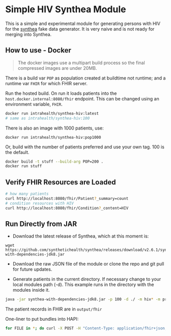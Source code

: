 # Simple HIV Synthea Module

This is a simple and experimental module for generating persons with HIV for the [synthea](https://github.com/synthetichealth/synthea) fake data generator. It is very naive and is not ready for merging into Synthea.

## How to use - Docker

> The docker images use a multipart build process so the final compressed images are under 20MB.

There is a build var `POP` as population created at buildtime not runtime; and a runtime var `FHIR` for which FHIR server.

Run the hosted build. On run it loads patients into the `host.docker.internal:8080/fhir` endpoint. This can be changed using an environment variable, `FHIR`.
```bash
docker run intrahealth/synthea-hiv:latest
# same as intrahealth/synthea-hiv:100
```

There is also an image with 1000 patients, use:
```
docker run intrahealth/synthea-hiv:pop1000
```

Or, build with the number of patients preferred and use your own tag. 100 is the default.
```bash
docker build -t stuff --build-arg POP=200 .
docker run stuff
```

## Verify FHIR Resources are Loaded

```bash
# how many patients
curl http://localhost:8080/fhir/Patient?_summary=count
# condition resources with HIV
curl http://localhost:8080/fhir/Condition?_content=HIV
```

## Run Directly from JAR

* Download the latest release of Synthea, which at this moment is:
```
wget https://github.com/synthetichealth/synthea/releases/download/v2.6.1/synthea-with-dependencies-jdk8.jar
```
* Download the raw JSON file of the module or clone the repo and git pull for future updates.

* Generate patients in the current directory. If necessary change to your local modules path (-d). This example runs in the directory with the modules inside it.
```bash
java -jar synthea-with-dependencies-jdk8.jar -p 100 -d ./ -m hiv* -m pregnancy* -s 123
```

The patient records in FHIR are in `output/fhir`

One-liner to put bundles into HAPI:
```bash
for FILE in *; do curl -X POST -H "Content-Type: application/fhir+json;charset=utf-8" -d @$FILE http://localhost:8080/fhir ; done
```


